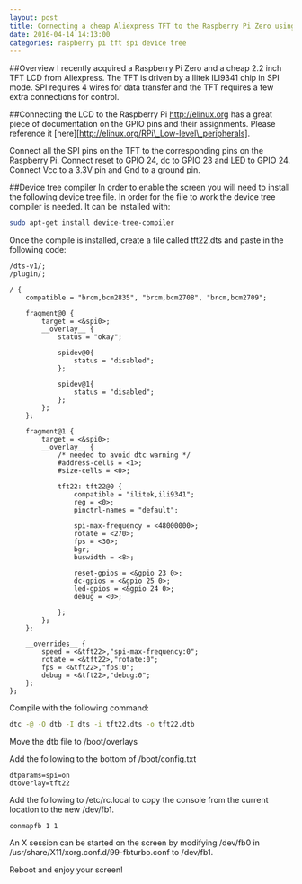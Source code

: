 ```yaml
---
layout: post
title: Connecting a cheap Aliexpress TFT to the Raspberry Pi Zero using device tree
date: 2016-04-14 14:13:00
categories: raspberry pi tft spi device tree
---
```

##Overview
I recently acquired a Raspberry Pi Zero and a cheap 2.2 inch TFT LCD from Aliexpress.  The TFT is driven by a Ilitek ILI9341 chip in SPI mode.  SPI requires 4 wires for data transfer and the TFT requires a few extra connections for control.  

##Connecting the LCD to the Raspberry Pi
http://elinux.org has a great piece of documentation on the GPIO pins and their assignments.  Please reference it [here][http://elinux.org/RPi\_Low-level\_peripherals].

Connect all the SPI pins on the TFT to the corresponding pins on the Raspberry Pi.  Connect reset to GPIO 24, dc to GPIO 23 and LED to GPIO 24. Connect Vcc to a 3.3V pin and Gnd to a ground pin. 

##Device tree compiler
In order to enable the screen you will need to install the following device tree file.  In order for the file to work the device tree compiler is needed.  It can be installed with:

```bash
sudo apt-get install device-tree-compiler
```

Once the compile is installed, create a file called tft22.dts and paste in the following code:

```
/dts-v1/;
/plugin/;

/ {
	compatible = "brcm,bcm2835", "brcm,bcm2708", "brcm,bcm2709";

	fragment@0 {
		target = <&spi0>;
		__overlay__ {
			status = "okay";

			spidev@0{
				status = "disabled";
			};

			spidev@1{
				status = "disabled";
			};
		};
	};

	fragment@1 {
		target = <&spi0>;
		__overlay__ {
			/* needed to avoid dtc warning */
			#address-cells = <1>;
			#size-cells = <0>;
		
			tft22: tft22@0 {
				compatible = "ilitek,ili9341";
				reg = <0>;
				pinctrl-names = "default";

				spi-max-frequency = <48000000>;
				rotate = <270>;
				fps = <30>;
				bgr;
				buswidth = <8>;

				reset-gpios = <&gpio 23 0>;
				dc-gpios = <&gpio 25 0>;
				led-gpios = <&gpio 24 0>;
				debug = <0>;
				
			};
		};
	};

	__overrides__ {
		speed = <&tft22>,"spi-max-frequency:0";
		rotate = <&tft22>,"rotate:0";
		fps = <&tft22>,"fps:0";
		debug = <&tft22>,"debug:0";
	};
};
```

Compile with the following command:

```bash
dtc -@ -O dtb -I dts -i tft22.dts -o tft22.dtb 
```


Move the dtb file to /boot/overlays

Add the following to the bottom of /boot/config.txt

```
dtparams=spi=on
dtoverlay=tft22
```

Add the following to /etc/rc.local to copy the console from the current location to the new /dev/fb1.

```
conmapfb 1 1
```
An X session can be started on the screen by modifying /dev/fb0 in /usr/share/X11/xorg.conf.d/99-fbturbo.conf to /dev/fb1.

Reboot and enjoy your screen!
